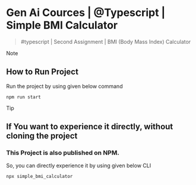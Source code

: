 # Gen Ai Cources | @Typescript | Simple BMI Calculator
  > #typescript | Second Assignment | BMI (Body Mass Index) Calculator

> [!NOTE]
> ## How to Run Project
> Run the project by using given below command
  > ```
  > npm run start
  > ```

> [!TIP]
> ## If You want to experience it directly, without cloning the project
> ### This Project is also published on NPM.
> So, you can directly experience it by using given below CLI
  > ```
  > npx simple_bmi_calculator
  > ```
